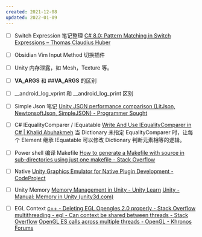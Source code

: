 ```yaml
---
created: 2021-12-08
updated: 2022-01-09
---
```

- [ ] Switch Expression 笔记整理
 [C# 8.0: Pattern Matching in Switch Expressions – Thomas Claudius Huber](https://www.thomasclaudiushuber.com/2021/02/25/c-9-0-pattern-matching-in-switch-expressions/)
- [ ]  Obsidian Vim Input Method 切换插件
- [ ] Unity 内存泄露，如 Mesh，Texture 等。
- [ ]  __VA_ARGS__ 和 ##__VA_ARGS__ 的区别
- [ ]   __android_log_vprint 和 __android_log_print 区别
- [ ]   Simple Json 笔记
 [Unity JSON performance comparison (LitJson, NewtonsoftJson, SimpleJSON) - Programmer Sought](https://programmersought.com/article/96576253892/)
- [ ] C# IEqualityComparer / IEquatable
 [Write And Use IEqualityComparer in C# | Khalid Abuhakmeh](https://khalidabuhakmeh.com/write-and-use-iequalitycomparer)
        当 Dictionary 未指定 EqualityComparer 时，让每个 Element 继承 IEquatable 可以修改 Dictionary 判断元素相等的逻辑。
- [ ] Power shell 编译 Makefile
 [How to generate a Makefile with source in sub-directories using just one makefile - Stack Overflow](https://stackoverflow.com/questions/231229/how-to-generate-a-makefile-with-source-in-sub-directories-using-just-one-makefil)

- [ ] Native
[Unity Graphics Emulator for Native Plugin Development - CodeProject](https://www.codeproject.com/Articles/1216876/Unity-Graphics-Emulator-for-Native-Plugin-Developm)

- [ ] Unity Memory
    [Memory Management in Unity - Unity Learn](https://learn.unity.com/tutorial/memory-management-in-unity#)
    [Unity - Manual: Memory in Unity (unity3d.com)](https://docs.unity3d.com/2022.1/Documentation/Manual/performance-memory-overview.html)

- [ ] EGL Context
    [c++ - Deleting EGL Opengles 2.0 properly - Stack Overflow](https://stackoverflow.com/questions/29284904/deleting-egl-opengles-2-0-properly)
    [multithreading - egl - Can context be shared between threads - Stack Overflow](https://stackoverflow.com/questions/11726650/egl-can-context-be-shared-between-threads)
    [OpenGL ES calls across multiple threads - OpenGL - Khronos Forums](https://community.khronos.org/t/opengl-es-calls-across-multiple-threads/1107)